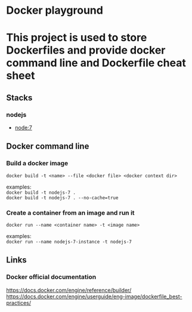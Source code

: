 # Docker playground
# This project is used to store Dockerfiles and provide docker command line and Dockerfile cheat sheet

## Stacks
### nodejs
* [node:7](nodejs/Dockerfile)

## Docker command line
### Build a docker image
`docker build -t <name> --file <docker file> <docker context dir>`

examples:<br />
`docker build -t nodejs-7 .`<br />
`docker build -t nodejs-7 . --no-cache=true`


### Create a container from an image and run it
`docker run --name <container name> -t <image name>`

examples:<br />
`docker run --name nodejs-7-instance -t nodejs-7`

## Links
### Docker official documentation
https://docs.docker.com/engine/reference/builder/<br />
https://docs.docker.com/engine/userguide/eng-image/dockerfile_best-practices/
